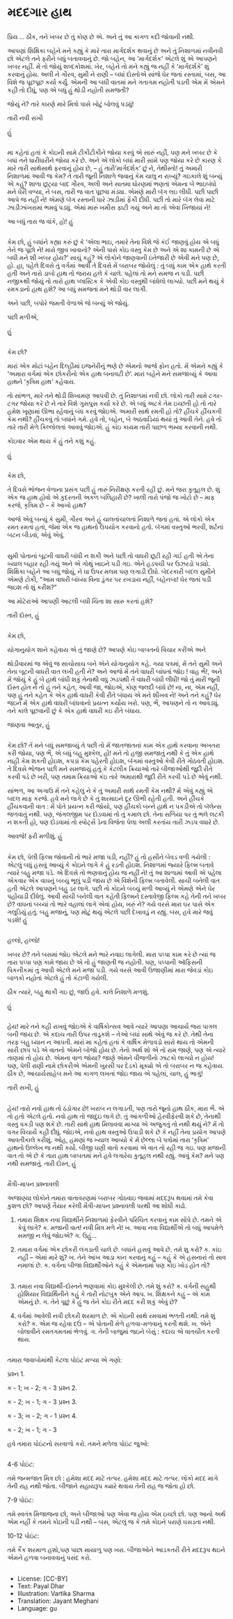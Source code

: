 # મદદગાર હાથ

##
પ્રિય ... ઠીક, તને ખબર છે તું કોણ છે એ. અને તું આ કાગળ કદી જોવાની નથી.

આપણાં શિક્ષિકા બહેને મને કહ્યું કે મારે તારા માર્ગદર્શક થવાનું છે અને તું નિશાળમાં નવીનવી છો એટલે તને ફરીને બધું બતાવવાનું છે. જો બહેન, આ ‘માર્ગદર્શક’ એટલે શું એ આપણને ખબર નહીં. મેં તો જોયું શબ્દકોશમાં. ખેર, બહેને તો મને કહ્યું જ નહીં કે ‘માર્ગદર્શકે’ શું કરવાનું હોય. અલી ને ગૌરવ, સુમી ને રાણી – બધાં દોસ્તોએ સાંજે ઘેર જતાં રસ્તામાં, બસ, આ વિશે જ પૂછપૂછ કર્યા કર્યું. એમની આ બધી વાતમાં મને ગતાગમ નહોતી પડતી એમ મેં એમને કહી તો દીધું, પણ એ બધું હું થોડી નહોતી સમજતી?

જોયું ને? તારે કારણે મારે મિત્રો પાસે ખોટું બોલવું પડ્યું!

તારી નવી સખી

હું

##
મા કહેતાં હતાં કે કોઇની સામે ટીકીટીકીને જોયા કરવું એ સારું નહીં, પણ મને ખબર છે કે બધાં તને ધારીધારીને જોયા કરે છે. અને એ લોકો બધાં મારી સામે પણ જોયા કરે છે કારણ કે મારે તારી સાથેસાથે ફરવાનું હોય છે, – હું તારી‘માર્ગદર્શક’ છું ને, તેથીસ્તો! તું અમારી નિશાળમાં આવી જ કેમ? તે તારી જૂની નિશાળે જવાનું કેમ ચાલુ ન રાખ્યું?
ગઇકાલે શું બન્યું એ કહું? શાળા છૂટ્યા બાદ ગૌરવ, અલી અને સાતમા ધોરણમાં ભણતાં એમના બે ભાઇબંધો મને ઘેરી વળ્યા, ને બસ, તારી જ વાત પૂછવા મંડ્યા. એમણે મારી બૅગ લઇ લીધી. પછી પાછી આપે જ નહીં ને! એમણે બૅગ રસ્તાની ધારે ઝાડીમાં ફેંકી દીધી. પછી તો મારે બૅગ લેવા માટે ઝાડીઝાંખરામાં ભમવું પડ્યું. એમાં મારું ખમીસ ફાટી ગયું અને મા તો એવાં ખિજાયાં ને!

આ બધું તારા જ વાંકે, હો!
હું

##
કેમ છો,
હું બધાંને કહ્યા કરું છું કે ‘એલા ભાઇ, તમારે તેના વિશે જે કંઈ જાણવું હોય એ બધું તેને જ પૂછો ને! મારો જીવ ખાવાનો? એની પાસે કોઇ વસ્તુ કેમ છે અને એ શા કામની છે એ બધી મને શી ખબર હોય?’
સાચું કહું? એ લોકોને જાણવાની ઇંતેજારી છે એવી મને પણ છે, હો. હા, પહેલે દિવસે તું વર્ગમાં આવી તે દિવસે મેં બરાબર જોયેલું : તું બધું કામ એક હાથે કરતી હતી અને તારો ડાબો હાથ તો જરાય હલે કે ચાલે. પહેલાં તો મને સમજ ન પડી. પછી નજીકથી જોયું તો તારો હાથ પ્લાસ્ટિક કે એવી કોઇ વસ્તુથી બાંધેલો લાગ્યો. પછી મને થયું કે રમકડાનો હાથ હશે? આ બધું સમજતાં મને થોડી વાર લાગી.

અને પછી, બપોરે જમતી વેળાએ જે બન્યું એ જોયું.

પછી મળીએ,

હું

##
કેમ છો?

મારાં એક મોટાં બહેન દિલ્હીમાં ઇજનેરીનું ભણે છે એમનો આજે ફોન હતો. મેં એમને કહ્યું કે ‘અમારા વર્ગમાં એક છોકરીનો એક હાથ બનાવટી છે’. મારાં બહેને મને સમજાવ્યું કે આવા હાથને ‘કૃત્રિમ હાથ’ કહેવાય.

તો સાંભળ, મારે તને થોડી શિખામણ આપવી છે. તું નિશાળમાં નવી છો. લોકો તારી સામે
ટગર-ટગર જોયા કરે છે ને તારે વિશે ગુસપુસ કર્યા કરે છે. એ બધું અટકે તેમ ઇચ્છતી હો તો તારે હમેશ ખૂણામાં ઊભા રહેવાનું બંધ કરવું જોઇએ. અમારી સાથે રમતી હો તો? હીંચકે હીંચકતી કેમ નથી? હીંચકવું તો બધાંને ગમે. હવે તો, બહેન, બે અઠવાડિયાં થયાં તું આવી તેને. હવે તો તારે તારી મેળે કિલ્લોલતાં આવવું જોઇએ. હું કાંઇ કાયમ તારી પાછળ ભમ્યા કરવાની નથી.

કોઇવાર એમ થાય કે હું તને કશું કહું.

હું

##
કેમ છો,

તે દિવસે ભોજન વેળાના પ્રસંગ પછી હું તારું નિરીક્ષણ કરતી રહી છું. મને જરા કુતૂહલ છે. શું એક જ હાથ હોવો એ કુદરતની અકળ બલિહારી છે? ખાલી તારો પંજો જ ખોટો છે – માફ કરજે, કૃત્રિમ છે – કે આખો હાથ?

આજે એવું બન્યું કે સુમી, ગૌરવ અને હું ચાલતાંચાલતાં નિશાળે જતાં હતાં. એ લોકો એક રમત રમતાં હતાં, જેમાં એક જ હાથનો ઉપયોગ કરવાનો હતો. બૅગમાં વસ્તુઓ ભરવી, શર્ટનાં બટન બીડવાં, એવું એવું. 

##
સુમી પોતાનાં બૂટની વાધરી બાંધી ન શકી અને પછી તો વાધરી છૂટી રહી ગઈ હતી એ તેના ખ્યાલ બહાર રહી ગયું અને એ ગોથું ખાઇને પડી ગઇ. એને હડપચી પર ઉઝરડો પડ્યો. શિક્ષિકા બહેને આ બધું જોયું, ને ઘા ઉપર મલમ પણ લગાડી દીધો. બેદરકારી બદલ સુમીને એમણે ટોકી, “આમ વાધરી બાંધ્યા વિના ડુંગર પર રખડાય નહીં, બહેનબા! ઘેર જતાં પડી જઇશ તો શું કરીશ?” 

આ મોટેરાંઓ આપણી આટલી બધી ચિંતા શા સારુ કરતાં હશે?

તારી દોસ્ત,
હું

##
કેમ છો, 

યોગાનુયોગ શાને કહેવાય એ તું જાણે છે? આપણે કોઇ બાબતનો વિચાર કરીએ અને

થોડીવારમાં જ એવું જ સાચોસાચ બને એને યોગાનુયોગ કહે. ગયા પત્રમાં, મેં તને સુમી અને
તેના બૂટની વાધરી વાત લખી હતી ને? અને આજે મેં તને વાધરી બાંધતાં જોઇ ! વાહ ભૈ!,
અને મેં જોયું કે હું બે હાથે બાંધી શકું તેનાથી વધુ ઝડપથી તેં વાધરી બાંધી લીધી! જો તું મારી જૂની દોસ્ત હોત ને તો હું તને કહેત, આવી જા, જોઇએ, કોણ જલદી બાંધે છે! ના, ના, એમ નહીં, પણ હું તને કહેત કે એક હાથે વાધરી કેવી રીતે બંધાય એ મને શીખવ ને!
અને તને કહું? ઘેર જઇને મેં એક હાથે વાધરી બાંધવાનો પ્રયત્ન કર્યોય ખરો. પણ, ભૈ, આપણને તો ન આવડ્યું. તને કાલે પૂછવાની છું કે એક હાથે વાધરી કઇ રીતે બંધાય.

જાણવા આતુર,
હું

##
કેમ છો?
તેં મને બધું સમજાવ્યું તે પછી તો મેં જાતજાતનાં કામ એક હાથે કરવાના અખતરા કરી જોયા, પણ ભૈ, એ બધું બહુ મુશ્કેલ, હોં! મને તો હજી સમજાતું નથી કે તું એક હાથે નાહી કેમ શકતી હોઇશ, કપડાં કેમ પહેરતી હોઇશ, બૅગમાં વસ્તુઓ કેવી રીતે ગોઠવતી હોઇશ. તે દિવસે ભોજન પછી મને સમજાયું હતું કે કેટલીક ક્રિયાઓ તારે બીજાઓથી જુદી રીતે કરવી પડે છે ખરી, પણ તમામ ક્રિયાઓ કંઇ તારે અમારાથી જુદી રીતે કરવી પડે છે એવું નથી.

સાંભળ, આ અગાઉ મેં તને કહેલું ને કે તું અમારી સાથે રમતી કેમ નથી? મેં એવું કહ્યું એ બદલ માફ કરજે. હવે મને લાગે છે કે તું શરમાઇને દૂર ઊભી રહેતી હતી. અને હીંચકે હીંચકવાની વાત : મેં પોતે પ્રયત્ન કરી જોયો, પણ હીંચકો બન્ને હાથે ન પકડીએ તો બૅલેન્સ જળવાતું નથી. પણ, જંગલજીમ પર દોડવામાં તો તું કમાલ છો. તેના સળિયા પર તું ભલે લટકી ન શકતી હો, પણ દોડવામાં તો સ્પોર્ટ્સ ડેના વિજેતા પેલા અલી કરતાંય તારી ઝડપ વધારે છે.

આવજે! ફરી મળીશું.
હું

##
કેમ છો,
પેલી ફિલ્મ જોવાની તો ભારે મજા પડી, નહીં? હું તો હસીને બેવડ વળી ગયેલી : એટલું બધું
હસવું આવ્યું કે કોઇને લાગે કે હું રડતી હોઇશ. નિશાળમાં જ્યારે ફિલ્મ બતાવે ત્યારે બહુ મજા પડે. એ દિવસે તો ભણવાનું હોય જ નહીં ને!
તું આ શાળામાં આવી એ પહેલા એકવાર એક વાઘનું બચ્ચું ભૂલું પડી જાય છે એ વિશેની ફિલ્મ બતાવેલી. સાચી બનેલી વાત હતી એટલે આપણને બહુ ડર લાગે. પછી તો કોઇને બચ્ચું મળી આવ્યું ને એમણે એને ઘેર પહોંચાડી દીધેલું. આવી સાચી બનેલી વાત કહેતી ફિલ્મને દસ્તાવેજી ફિલ્મ કહે તેની તને ખબર છે? વાઘનાં બચ્ચાં તો ભારે વહાલાં લાગે એવાં હોય, ખરું ને? ગયે વરસે મારા ઘર પાસે એક ગલુડિયું હતું. બહુ મજાનું, પણ મોટું થયું એટલે પછી દેખાવડું ન રહ્યું.
બસ, હવે મારે જવું પડશે!
હું

##
હલ્લો, હલ્લો!

ખબર છે? તને બસમાં જોઇ એટલે મને ભારે નવાઇ લાગેલી. મારા પપ્પા કામ કરે છે ત્યાં જ તારા પપ્પા પણ કામે જાય છે એ તો હું જાણતી જ નહોતી. પણ, પપ્પાની ઑફિસની પિકનીકમાં તું આવી એટલે મને મજા પડી. ગયે વરસે આવી ઉજાણીમાં મારા જેવડાં કોઇ બાળકો નહોતાં એટલે હું તો કંટાળી ગયેલી.

ઠીક ત્યારે, બહુ થાકી ગઇ છું, જાઉં હવે. કાલે નિશાળે મળશું.

હું

##
હેય!
મારે તને કહી રાખવું જોઇએ કે વાર્ષિકોત્સવ આવે ત્યારે આપણા આચાર્ય જરા પાગલ બની જાય છે. એ કદાચ તારી ઉપર તાડૂકશે – તેઓ બધાં સાથે એવું જ કરે છે. તેથી તેના તરફ બહુ ધ્યાન ન આપતી. મારાં મા કહેતાં હતાં કે વાર્ષિક મેળાવડો સારો થાય તો એમની સારી છાપ પડે એ વાતનો એમને બોજો હોય છે. તેનો અર્થ શો એ તો રામ જાણે, પણ એ ત્યારે તાણમાં તો હોય છે. એમના વાળ જોયા? જાણે એમને વીજળીનો ઝાટકો લાગ્યો ન હોય! પણ, પેલી રાણી નામે છોકરીએ એમની ખુરસી પર દેડકો મૂક્યો એ તો બરાબર ન જ કહેવાય.
ઠીક છે, આચાર્યસાહેબ મને આ કાગળ લખતાં જોઇ જાય એ પહેલાં, ચાલ, હું ભાગું!

તારી સખી,
હું

##
હેય!
તારો નવો હાથ તો ઠંડોગાર છે! ખરાબ ન લગાડતી, પણ તારો જૂનો હાથ ઠીક, મારા ભૈ. એ તો હતો એટલે હતો. નવો હાથ તો જાદુઇ લાગે છે. તું આંગળીઓ હેરવીફેરવી શકે છે, તેનાથી વસ્તુ પકડી પણ શકે છે. તારી સાથે હાથ મિલાવવા માગ્યા એ અજુગતું તો નથી થયું ને? મેં તો વગર વિચાર્યે કહી દીધું. જોઇએ, નવો હાથ વસ્તુઓ ઉપાડી શકે છે કે નહીં તેના પ્રયોગ આપણે આવતીકાલે કરીશું.
ઓહ, હમણાં જ ખ્યાલ આવ્યો કે મેં છેલ્લા બે પત્રોમાં તારા ‘કૃત્રિમ’ હાથનો ઉલ્લેખ જ નથી કર્યો.
બીજી ઘણી વાતો કરવામાં એ વાત તો રહી જ ગઇ. પણ મજાની વાત તો એ છે કે તારા હાથ બાબતમાં મને હવે લગારેય કુતૂહલ નથી રહ્યું. આવું કેમ? મને પણ નથી સમજાતું.
તારી દોસ્ત,
હું

##
મૈત્રી-માપન પ્રશ્નાવલી

અજાણ્યા લોકોને તમારા વાતાવરણમાં બરાબર ગોઠવાઇ જવામાં મદદરૂપ થવામાં તમે કેવા કુશળ છો? આપણે તૈયાર કરેલી મૈત્રી-માપન પ્રશ્નાવલી પરથી આ શોધી કાઢો.

1. તમારા શિક્ષક નવા વિદ્યાર્થીને નિશાળમાં ફેરવીને પરિચિત કરવાનું કામ સોંપે છે. તમને એ કેવું લાગે?
     ક. મજાની વાત! નવી મિત્ર મળે ને!
    ખ. આવા નવા વિદ્યાર્થીએ તો બધું આપમેળે સમજી ન લેવું જોઇએ?
    ગ. ઉહું...

2. તમારા વર્ગમાં એક છોકરી લંગડાતી ચાલે છે. બધાંને હસવું આવે છે. તમે શુ કરો?
    ક. કાંઇ નહીં – એમાં મારે શું?
    ખ. તેને આંખ આડા કાન કરવાનું કહું – કહું કે એ હસનારાં તો સાવ નમાલાં છે.
    ક. વર્ગના બીજા વિદ્યાર્થીઓને કહું કે એમનામાં પણ કોઇ ખોડ હોત તો?

##
3. તમારા નવા વિદ્યાર્થી-દોસ્તને ભણવામાં કોઇ મુશ્કેલી છે. તમે શું કરો?
      ક. વર્ગની સહુથી હોશિયાર વિદ્યાર્થિનીને કહું કે તારી નોટબુક એને આપ.
     ખ. શિક્ષકને કહું – એ કામ એમનું છે.
     ગ. તેને પૂછું કે હું જ તેને કોઇ રીતે મદદ કરી શકું એવું છે?

4. વર્ગમાં આવેલી નવી છોકરી શરમાળ છે. એ કોઇની સાથે રમવામાં ભળતી નથી. તમે શું કરો?
     ક. એમ જ રહેવા દઉં – એ પોતાની મેળે હળવા-મળવાનું કરતી થશે.
    ખ. એને બોલાવીને રમતગમતમાં ભેળવું.
    ગ. તેની બાજુમાં જઇને બેસું : કદાચ એ વાતચીત કરતી થાય.

##
તમારા જવાબોમાંથી કેટલા પોઇંટ મળ્યા એ ગણો:

પ્રશ્ન 1.

ક - 1; ખ - 2; ગ - 3
પ્રશ્ન 2.

ક - 2; ખ - 1; ગ - 3
પ્રશ્ન 3.

ક - 3; ખ - 2; ગ - 1
પ્રશ્ન 4.

ક - 2; ખ - 1; ગ - 3

હવે તમારા પોઇંટનો સરવાળો કરો. તમને મળેલા પોઇંટ જુઓ:

##
4-6 પોઇંટ:

તમે જન્મજાત મિત્ર છો : હમેશા મદદ માટે તત્પર. હમેશા મદદ માટે તત્પર. લોકો મદદ માગે તેની રાહ નથી જોતા. બીજાને સહાયરૂપ ક્યારે થવાય તેની રાહ જ જોતા હો છો.

7-9 પોઇંટ:

તમે સ્વતંત્ર મિજાજના છો, અને બીજાઓ પણ એવા જ હોય એમ ઇચ્છો છો. પણ
આનો અર્થ એમ નહીં કે તમને કોઇની પડી નથી – બસ, એટલું જ કે તમે કોઇને પરાણે ઘસડતા નથી.

10-12 પોઇંટ: 

તમે કૈંક શરમાળ હશો,પણ પાછા માયાળુ પણ ખરા. બીજાઓને આડકતરી રીતે મદદરૂપ થઇને એમને હળવા બનાવવાનું પસંદ કરો.

##
* License: [CC-BY]
* Text: Payal Dhar
* Illustration: Vartika Sharma
* Translation: Jayant Meghani
* Language: gu
